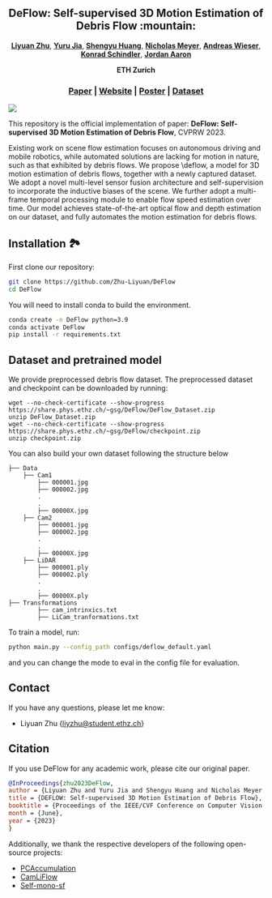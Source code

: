 <p align="center">
<h2 align="center">  DeFlow: Self-supervised 3D Motion Estimation of Debris Flow :mountain:</h2>

<p align="center">
    <a href="http://zhuliyuan.net/"><strong>Liyuan Zhu</strong></a>, 
    <a href="https://github.com/yurujaja"><strong>Yuru Jia</strong></a>, 
    <a href="https://shengyuh.github.io/"><strong>Shengyu Huang</strong></a>,
    <a href="https://gseg.igp.ethz.ch/people/scientific-assistance/nicholas-meyer.html"><strong>Nicholas Meyer</strong></a>,
    <a href="https://gseg.igp.ethz.ch/people/group-head/prof-dr--andreas-wieser.html"><strong>Andreas Wieser</strong></a>,
    <a href="https://igp.ethz.ch/personen/person-detail.html?persid=143986"><strong>Konrad Schindler</strong></a>,
    <a href="https://erdw.ethz.ch/en/people/profile.jordan-aaron.html"><strong>Jordan Aaron</strong></a>
  </p>

<p align="center"><strong>ETH Zurich</strong></a>
  <h3 align="center"><a href="https://arxiv.org/abs/">Paper</a> 
  | <a href="https://zhuliyuan.net/deflow">Website</a> | <a href="misc/DeFlow_poster.pdf">Poster</a> | <a href="https://www.research-collection.ethz.ch/handle/20.500.11850/599948">Dataset</a> </h3> 
  <div align="center"></div>



<image src="misc/overview.png"/>
</p>

This repository is the official implementation of paper:
<b>DeFlow: Self-supervised 3D Motion Estimation of Debris Flow</b>, CVPRW 2023.

Existing work on scene flow estimation focuses on autonomous driving and mobile robotics, while automated solutions are lacking for motion in nature, such as that exhibited by debris flows. We propose \deflow, a model for 3D motion estimation of debris flows, together with a newly captured dataset. We adopt a novel multi-level sensor fusion architecture and self-supervision to incorporate the inductive biases of the scene. We further adopt a multi-frame temporal processing module to enable flow speed estimation over time. Our model achieves state-of-the-art optical flow and depth estimation on our dataset, and fully automates the motion estimation for debris flows.

## Installation :national_park:
First clone our repository:
```bash
git clone https://github.com/Zhu-Liyuan/DeFlow
cd DeFlow
```

You will need to install conda to build the environment.
```bash
conda create -n DeFlow python=3.9
conda activate DeFlow
pip install -r requirements.txt
```

## Dataset and pretrained model
We provide preprocessed debris flow dataset. The preprocessed dataset and checkpoint can be downloaded by running:
```shell
wget --no-check-certificate --show-progress https://share.phys.ethz.ch/~gsg/DeFlow/DeFlow_Dataset.zip
unzip DeFlow_Dataset.zip
wget --no-check-certificate --show-progress https://share.phys.ethz.ch/~gsg/DeFlow/checkpoint.zip
unzip checkpoint.zip
```
You can also build your own dataset following the structure below
```Shell
├── Data
    ├── Cam1
        ├── 000001.jpg
        ├── 000002.jpg
        .
        .
        ├── 00000X.jpg
    ├── Cam2
        ├── 000001.jpg
        ├── 000002.jpg
        .
        .
        ├── 00000X.jpg
    ├── LiDAR
        ├── 000001.ply
        ├── 000002.ply
        .
        .
        ├── 00000X.ply
├── Transformations
        ├── cam_intrinxics.txt
        ├── LiCam_tranformations.txt
```
To train a model, run:
```bash
python main.py --config_path configs/deflow_default.yaml
```
and you can change the mode to eval in the config file for evaluation.


## Contact
If you have any questions, please let me know: 
- Liyuan Zhu {liyzhu@student.ethz.ch}

## Citation
If you use DeFlow for any academic work, please cite our original paper.
```bibtex
@InProceedings{zhu2023DeFlow,
author = {Liyuan Zhu and Yuru Jia and Shengyu Huang and Nicholas Meyer and Andreas Wieser and Konrad Schindler, Jordan Aaron},
title = {DEFLOW: Self-supervised 3D Motion Estimation of Debris Flow},
booktitle = {Proceedings of the IEEE/CVF Conference on Computer Vision and Pattern Recognition (CVPR) Workshops},
month = {June},
year = {2023}
}
```

Additionally, we thank the respective developers of the following open-source projects:
- [PCAccumulation](https://github.com/prs-eth/PCAccumulation) 
- [CamLiFlow](https://github.com/MCG-NJU/CamLiFlow) 
- [Self-mono-sf](https://github.com/visinf/self-mono-sf)
